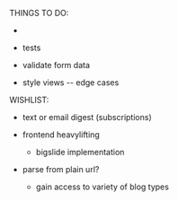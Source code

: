THINGS TO DO:


- 
- tests

- validate form data
- style views
-- edge cases
  


WISHLIST:

- text or email digest (subscriptions)
- frontend heavylifting
  - bigslide implementation

- parse from plain url?
  - gain access to variety of blog types